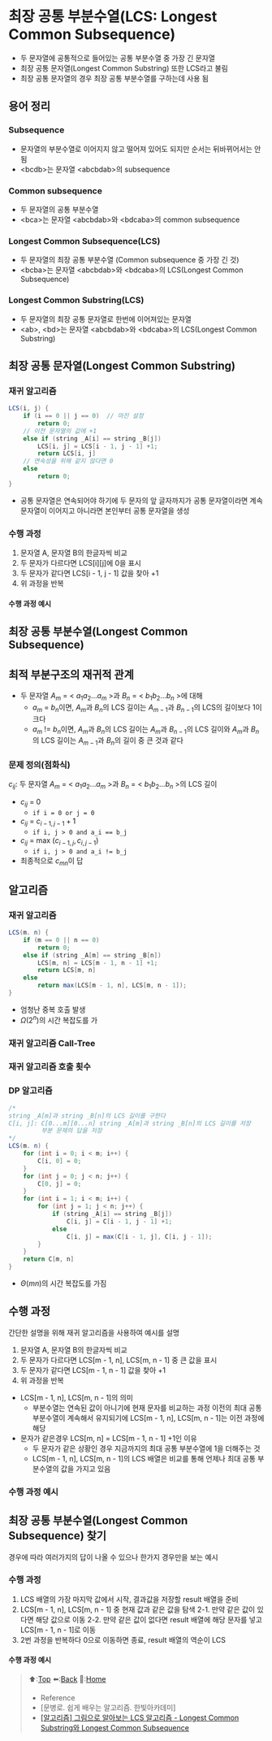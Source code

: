 # 최장 공통 부분수열(LCS: Longest Common Subsequence)
- 두 문자열에 공통적으로 들어있는 공통 부분수열 중 가장 긴 문자열
- 최장 공통 문자열(Longest Common Substring) 또한 LCS라고 불림
- 최장 공통 문자열의 경우 최장 공통 부분수열를 구하는데 사용 됨

## 용어 정리
### Subsequence
- 문자열의 부분수열로 이어지지 않고 떨어져 있어도 되지만 순서는 뒤바뀌어서는 안됨
- \<bcdb\>는 문자열 \<abcbdab\>의 subsequence

### Common subsequence
- 두 문자열의 공통 부분수열
- \<bca\>는 문자열 \<abcbdab\>와 \<bdcaba\>의 common subsequence

### Longest Common Subsequence(LCS)
- 두 문자열의 최장 공통 부분수열 (Common subsequence 중 가장 긴 것)
- \<bcba\>는 문자열 \<abcbdab\>와 \<bdcaba\>의 LCS(Longest Common Subsequence)

### Longest Common Substring(LCS)
- 두 문자열의 최장 공통 문자열로 한번에 이어져있는 문자열
- \<ab\>, \<bd\>는 문자열 \<abcbdab\>와 \<bdcaba\>의 LCS(Longest Common Substring)

## 최장 공통 문자열(Longest Common Substring)
### 재귀 알고리즘
``` java
LCS(i, j) {
    if (i == 0 || j == 0)  // 마진 설정
        return 0;
    // 이전 문자열의 값에 +1 
    else if (string _A[i] == string _B[j]) 
        LCS[i, j] = LCS[i - 1, j - 1] +1;
        return LCS[i, j]
    // 연속성을 위해 같지 않다면 0
    else
        return 0;
}
```
- 공통 문자열은 연속되어야 하기에 두 문자의 앞 글자까지가 공통 문자열이라면 계속 문자열이 이어지고 아니라면 본인부터 공통 문자열을 생성

### 수행 과정
1. 문자열 A, 문자열 B의 한글자씩 비교
2. 두 문자가 다르다면 LCS[i][j]에 0을 표시
3. 두 문자가 같다면 LCS[i - 1, j - 1] 값을 찾아 +1
4. 위 과정을 반복

#### 수행 과정 예시 

## 최장 공통 부분수열(Longest Common Subsequence)

## 최적 부분구조의 재귀적 관계
- 두 문자열 $A_m$ = < $a_1a_2...a_m$ >과 $B_n$ = < $b_1b_2...b_n$ >에 대해
  -  $a_m$ = $b_n$이면, $A_m$과 $B_n$의 LCS 길이는 $A_{m-1}$과 $B_{n-1}$의 LCS의 길이보다 1이 크다
  -  $a_m$ != $b_n$이면, $A_m$과 $B_n$의 LCS 길이는 $A_m$과 $B_{n-1}$의 LCS 길이와 $A_m$과 $B_n$의 LCS 길이는 $A_{m-1}$과 $B_n$의 길이 중 큰 것과 같다

### 문제 정의(점화식)
$c_{ij}$: 두 문자열 $A_m$ = < $a_1a_2...a_m$ >과 $B_n$ = < $b_1b_2...b_n$ >의 LCS 길이
- $c_{ij}$ = 0
  - `if i = 0 or j = 0`
- $c_{ij}$ = $c_{i-1, j-1} + 1$
  - `if i, j > 0 and a_i == b_j`
- $c_{ij}$ = max ($c_{i-1, j},c_{i, j-1}$)
  - `if i, j > 0 and a_i != b_j`
- 최종적으로 $c_{mn}$이 답

## 알고리즘 
### 재귀 알고리즘
``` java
LCS(m. n) {
    if (m == 0 || n == 0)
        return 0;
    else if (string _A[m] == string _B[n])
        LCS[m, n] = LCS[m - 1, n - 1] +1;
        return LCS[m, n]
    else
        return max(LCS[m - 1, n], LCS[m, n - 1]);
}
```
- 엄청난 중복 호출 발생
- $Ω(2^n)$의 시간 복잡도를 가

### 재귀 알고리즘 Call-Tree

### 재귀 알고리즘 호출 횟수 

### DP 알고리즘
``` java
/*
string _A[m]과 string _B[n]의 LCS 길이를 구한다
C[i, j]: C[0...m][0...n] string _A[m]과 string _B[n]의 LCS 길이를 저장
         부분 문제의 답을 저장
*/
LCS(m. n) {
    for (int i = 0; i < m; i++) {
        C[i, 0] = 0;
    }
    for (int j = 0; j < n; j++) {
        C[0, j] = 0;
    }
    for (int i = 1; i < m; i++) { 
        for (int j = 1; j < n; j++) {
            if (string _A[i] == string _B[j])
                C[i, j] = C[i - 1, j - 1] +1;
            else
                C[i, j] = max(C[i - 1, j], C[i, j - 1]);
        }
    }
    return C[m, n]
}
```
- $Θ(mn)$의 시간 복잡도를 가짐

## 수행 과정
간단한 설명을 위해 재귀 알고리즘을 사용하여 예시를 설명
1. 문자열 A, 문자열 B의 한글자씩 비교
2. 두 문자가 다르다면 LCS[m - 1, n], LCS[m, n - 1] 중 큰 값을 표시
3. 두 문자가 같다면 LCS[m - 1, n - 1] 값을 찾아 +1
4. 위 과정을 반복

- LCS[m - 1, n], LCS[m, n - 1]의 의미
  - 부분수열는 연속된 값이 아니기에 현재 문자를 비교하는 과정 이전의 최대 공통 부분수열이 계속해서 유지되기에 LCS[m - 1, n], LCS[m, n - 1]는 이전 과정에 해당
- 문자가 같은경우 LCS[m, n] = LCS[m - 1, n - 1] +1인 이유
  - 두 문자가 같은 상황인 경우 지금까지의 최대 공통 부분수열에 1을 더해주는 것
  - LCS[m - 1, n], LCS[m, n - 1]의 LCS 배열은 비교를 통해 언제나 최대 공통 부분수열의 값을 가지고 있음

### 수행 과정 예시

## 최장 공통 부분수열(Longest Common Subsequence) 찾기 
경우에 따라 여러가지의 답이 나올 수 있으나 한가지 경우만을 보는 예시

### 수행 과정
1. LCS 배열의 가장 마지막 값에서 시작, 결과값을 저장할 result 배열을 준비
2. LCS[m - 1, n], LCS[m, n - 1] 중 현재 값과 같은 값을 탐색
   2-1. 만약 같은 값이 있다면 해당 값으로 이동
   2-2. 만약 같은 값이 없다면 result 배열에 해당 문자를 넣고 LCS[m - 1, n - 1]로 이동
3. 2번 과정을 반복하다 0으로 이동하면 종료, result 배열의 역순이 LCS

#### 수행 과정 예시

> ⬆️:[Top](#최장-공통-부분수열LCS-Longest-Common-Subsequence)
> ⬅️:[Back](https://github.com/Minho979/CS_Study/blob/main/README.md#%EF%B8%8F-Algorithm)
> 💁:[Home](https://github.com/Minho979/CS_Study/blob/main/README.md)
> - Reference
> - [문병로. 쉽게 배우는 알고리즘. 한빛아카데미]
> - [[알고리즘] 그림으로 알아보는 LCS 알고리즘 - Longest Common Substring와 Longest Common Subsequence](https://velog.io/@emplam27/%EC%95%8C%EA%B3%A0%EB%A6%AC%EC%A6%98-%EA%B7%B8%EB%A6%BC%EC%9C%BC%EB%A1%9C-%EC%95%8C%EC%95%84%EB%B3%B4%EB%8A%94-LCS-%EC%95%8C%EA%B3%A0%EB%A6%AC%EC%A6%98-Longest-Common-Substring%EC%99%80-Longest-Common-Subsequence)
